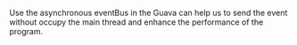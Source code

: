 Use the asynchronous eventBus in the Guava can help us to send the event 
without occupy the main thread and enhance the performance of the program.

